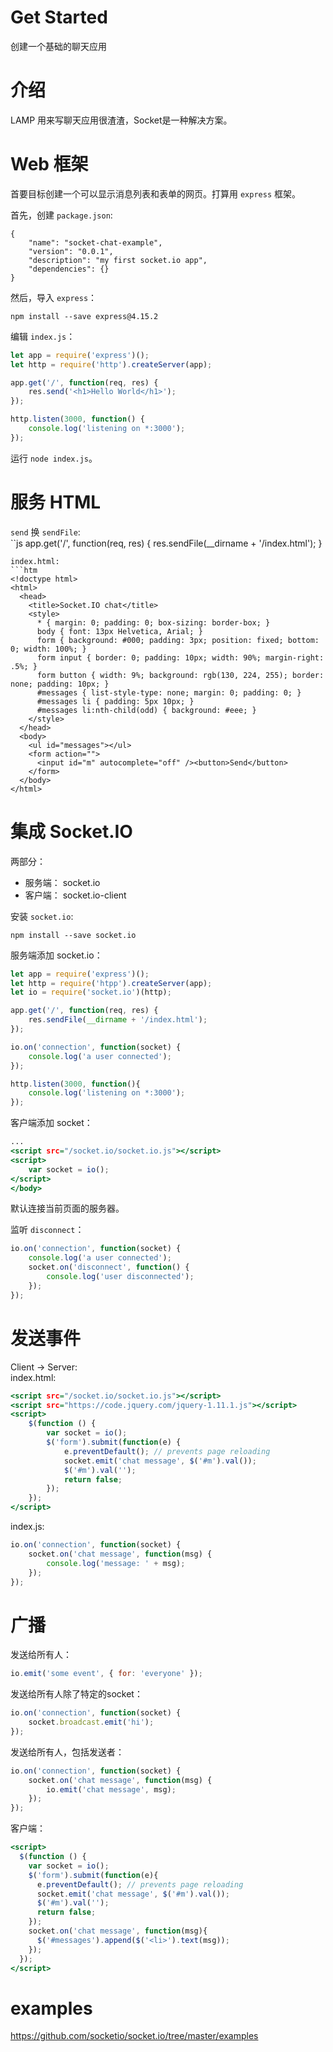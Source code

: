 # Get Started
创建一个基础的聊天应用

# 介绍
LAMP 用来写聊天应用很渣渣，Socket是一种解决方案。  

# Web 框架
首要目标创建一个可以显示消息列表和表单的网页。打算用 `express` 框架。  

首先，创建 `package.json`:  
```
{
    "name": "socket-chat-example",
    "version": "0.0.1",
    "description": "my first socket.io app",
    "dependencies": {}
}
```
然后，导入 `express`：  
```
npm install --save express@4.15.2
```
编辑 `index.js`：  
```js
let app = require('express')();
let http = require('http').createServer(app);

app.get('/', function(req, res) {
    res.send('<h1>Hello World</h1>');
});

http.listen(3000, function() {
    console.log('listening on *:3000');
});
```
运行 `node index.js`。  


# 服务 HTML
`send` 换 `sendFile`:  
``js
app.get('/', function(req, res) {
    res.sendFile(__dirname + '/index.html');
}
```
index.html:  
```htm
<!doctype html>
<html>
  <head>
    <title>Socket.IO chat</title>
    <style>
      * { margin: 0; padding: 0; box-sizing: border-box; }
      body { font: 13px Helvetica, Arial; }
      form { background: #000; padding: 3px; position: fixed; bottom: 0; width: 100%; }
      form input { border: 0; padding: 10px; width: 90%; margin-right: .5%; }
      form button { width: 9%; background: rgb(130, 224, 255); border: none; padding: 10px; }
      #messages { list-style-type: none; margin: 0; padding: 0; }
      #messages li { padding: 5px 10px; }
      #messages li:nth-child(odd) { background: #eee; }
    </style>
  </head>
  <body>
    <ul id="messages"></ul>
    <form action="">
      <input id="m" autocomplete="off" /><button>Send</button>
    </form>
  </body>
</html>
```


# 集成 Socket.IO
两部分：  
* 服务端： socket.io
* 客户端： socket.io-client

安装 `socket.io`:  
```
npm install --save socket.io
```
服务端添加 socket.io：  
```js
let app = require('express')();
let http = require('htpp').createServer(app);
let io = require('socket.io')(http);

app.get('/', function(req, res) {
    res.sendFile(__dirname + '/index.html');
});

io.on('connection', function(socket) {
    console.log('a user connected');
});

http.listen(3000, function(){
    console.log('listening on *:3000');
});
```
客户端添加 socket：  
```htm
...
<script src="/socket.io/socket.io.js"></script>
<script>
    var socket = io();
</script>
</body>
```
默认连接当前页面的服务器。  

监听 `disconnect`：  
```js
io.on('connection', function(socket) {
    console.log('a user connected');
    socket.on('disconnect', function() {
        console.log('user disconnected');
    });
});
```


# 发送事件
Client -> Server:  
index.html:  
```htm
<script src="/socket.io/socket.io.js"></script>
<script src="https://code.jquery.com/jquery-1.11.1.js"></script>
<script>
    $(function () {
        var socket = io();
        $('form').submit(function(e) {
            e.preventDefault(); // prevents page reloading
            socket.emit('chat message', $('#m').val());
            $('#m').val('');
            return false;
        });
    });
</script>
```
index.js:  
```js
io.on('connection', function(socket) {
    socket.on('chat message', function(msg) {
        console.log('message: ' + msg);
    });
});
```

# 广播
发送给所有人：  
```js
io.emit('some event', { for: 'everyone' });
```
发送给所有人除了特定的socket：  
```js
io.on('connection', function(socket) {
    socket.broadcast.emit('hi');
});
```
发送给所有人，包括发送者：  
```js
io.on('connection', function(socket) {
    socket.on('chat message', function(msg) {
        io.emit('chat message', msg);
    });
});
```

客户端：  
```htm
<script>
  $(function () {
    var socket = io();
    $('form').submit(function(e){
      e.preventDefault(); // prevents page reloading
      socket.emit('chat message', $('#m').val());
      $('#m').val('');
      return false;
    });
    socket.on('chat message', function(msg){
      $('#messages').append($('<li>').text(msg));
    });
  });
</script>
```

# examples
https://github.com/socketio/socket.io/tree/master/examples  
